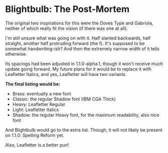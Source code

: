 # Blightbulb: The Post-Mortem

The original two inspirations for this were the Doves Type and Gabriola, neither of which really fit the vision (if there was one at all).

I'm still unsure what was going on with it.
Half slanted backwards, half straight, another half protruding forward (the f).
It's supposed to be somewhat handwriting-ish?
And then the extremely narrow width of it tells otherwise.

Its spacings had been adjusted in 1.1.0-alpha.1,
though it won't receive much update going forward.
My future plans for it would be to replace it with Leafletter Italics,
and yes, Leafletter will have two variants.

**The final listing would be:**

- Brass: eventually a new font
- Classic: the regular Shadow font (IBM CGA Thick)
- Heavy: Leafletter Regular
- Light: Leafletter Italics
- Shadow: the regular Heavy font, for the maximum readability, also nice font

And Blightbulb would go to the extra list.
Though, it will not likely be present on 1.1.0: Spelling Reform yet.

Also, Leafletter is a better pun!
